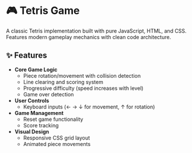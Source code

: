 # 🎮 Tetris Game

A classic Tetris implementation built with pure JavaScript, HTML, and CSS. Features modern gameplay mechanics with clean code architecture.

## ✨ Features
- **Core Game Logic**
  - Piece rotation/movement with collision detection
  - Line clearing and scoring system
  - Progressive difficulty (speed increases with level)
  - Game over detection
- **User Controls**
  - Keyboard inputs (← → ↓ for movement, ↑ for rotation)
- **Game Management**
  - Reset game functionality
  - Score tracking
- **Visual Design**
  - Responsive CSS grid layout
  - Animated piece movements

